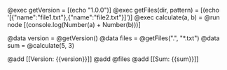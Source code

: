 @exec getVersion = [(echo "1.0.0")]
@exec getFiles(dir, pattern) = [(echo '[{"name":"file1.txt"},{"name":"file2.txt"}]')]
@exec calculate(a, b) = @run node [(console.log(Number(a) + Number(b)))]

@data version = @getVersion()
@data files = @getFiles(".", "*.txt")
@data sum = @calculate(5, 3)

@add [[Version: {{version}}]]
@add @files
@add [[Sum: {{sum}}]]